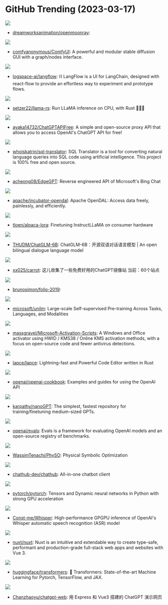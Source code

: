 # GitHub Trending (2023-03-17)

![](https://img.shields.io/badge/CMake-New%20500-green?style=flat-square&logo=appveyor)
- [dreamworksanimation/openmoonray](https://github.com/dreamworksanimation/openmoonray): 

![](https://img.shields.io/badge/Python-New%20476-green?style=flat-square&logo=appveyor)
- [comfyanonymous/ComfyUI](https://github.com/comfyanonymous/ComfyUI): A powerful and modular stable diffusion GUI with a graph/nodes interface.

![](https://img.shields.io/badge/TypeScript-New%20113-green?style=flat-square&logo=appveyor)
- [logspace-ai/langflow](https://github.com/logspace-ai/langflow): ⛓️ LangFlow is a UI for LangChain, designed with react-flow to provide an effortless way to experiment and prototype flows.

![](https://img.shields.io/badge/Rust-New%20353-green?style=flat-square&logo=appveyor)
- [setzer22/llama-rs](https://github.com/setzer22/llama-rs): Run LLaMA inference on CPU, with Rust 🦀🚀🦙

![](https://img.shields.io/badge/JavaScript-New%20107-green?style=flat-square&logo=appveyor)
- [ayaka14732/ChatGPTAPIFree](https://github.com/ayaka14732/ChatGPTAPIFree): A simple and open-source proxy API that allows you to access OpenAI's ChatGPT API for free!

![](https://img.shields.io/badge/TypeScript-New%20321-green?style=flat-square&logo=appveyor)
- [whoiskatrin/sql-translator](https://github.com/whoiskatrin/sql-translator): SQL Translator is a tool for converting natural language queries into SQL code using artificial intelligence. This project is 100% free and open source.

![](https://img.shields.io/badge/Python-New%20243-green?style=flat-square&logo=appveyor)
- [acheong08/EdgeGPT](https://github.com/acheong08/EdgeGPT): Reverse engineered API of Microsoft's Bing Chat

![](https://img.shields.io/badge/Rust-New%2051-green?style=flat-square&logo=appveyor)
- [apache/incubator-opendal](https://github.com/apache/incubator-opendal): Apache OpenDAL: Access data freely, painlessly, and efficiently.

![](https://img.shields.io/badge/Jupyter%20Notebook-New%20348-green?style=flat-square&logo=appveyor)
- [tloen/alpaca-lora](https://github.com/tloen/alpaca-lora): Finetuning InstructLLaMA on consumer hardware

![](https://img.shields.io/badge/Python-New%201-green?style=flat-square&logo=appveyor)
- [THUDM/ChatGLM-6B](https://github.com/THUDM/ChatGLM-6B): ChatGLM-6B：开源双语对话语言模型 | An open bilingual dialogue language model

![](https://img.shields.io/badge/none-New%20883-green?style=flat-square&logo=appveyor)
- [xx025/carrot](https://github.com/xx025/carrot): 这儿收集了一些免费好用的ChatGPT镜像站 当前：60个站点

![](https://img.shields.io/badge/JavaScript-New%20130-green?style=flat-square&logo=appveyor)
- [brunosimon/folio-2019](https://github.com/brunosimon/folio-2019): 

![](https://img.shields.io/badge/Python-New%20210-green?style=flat-square&logo=appveyor)
- [microsoft/unilm](https://github.com/microsoft/unilm): Large-scale Self-supervised Pre-training Across Tasks, Languages, and Modalities

![](https://img.shields.io/badge/Batchfile-New%20339-green?style=flat-square&logo=appveyor)
- [massgravel/Microsoft-Activation-Scripts](https://github.com/massgravel/Microsoft-Activation-Scripts): A Windows and Office activator using HWID / KMS38 / Online KMS activation methods, with a focus on open-source code and fewer antivirus detections.

![](https://img.shields.io/badge/Rust-New%2053-green?style=flat-square&logo=appveyor)
- [lapce/lapce](https://github.com/lapce/lapce): Lightning-fast and Powerful Code Editor written in Rust

![](https://img.shields.io/badge/Jupyter%20Notebook-New%20544-green?style=flat-square&logo=appveyor)
- [openai/openai-cookbook](https://github.com/openai/openai-cookbook): Examples and guides for using the OpenAI API

![](https://img.shields.io/badge/Python-New%20105-green?style=flat-square&logo=appveyor)
- [karpathy/nanoGPT](https://github.com/karpathy/nanoGPT): The simplest, fastest repository for training/finetuning medium-sized GPTs.

![](https://img.shields.io/badge/Python-New%20977-green?style=flat-square&logo=appveyor)
- [openai/evals](https://github.com/openai/evals): Evals is a framework for evaluating OpenAI models and an open-source registry of benchmarks.

![](https://img.shields.io/badge/Python-New%20198-green?style=flat-square&logo=appveyor)
- [WassimTenachi/PhySO](https://github.com/WassimTenachi/PhySO): Physical Symbolic Optimization

![](https://img.shields.io/badge/TypeScript-New%20176-green?style=flat-square&logo=appveyor)
- [chathub-dev/chathub](https://github.com/chathub-dev/chathub): All-in-one chatbot client

![](https://img.shields.io/badge/C%2B%2B-New%2078-green?style=flat-square&logo=appveyor)
- [pytorch/pytorch](https://github.com/pytorch/pytorch): Tensors and Dynamic neural networks in Python with strong GPU acceleration

![](https://img.shields.io/badge/C%2B%2B-New%20117-green?style=flat-square&logo=appveyor)
- [Const-me/Whisper](https://github.com/Const-me/Whisper): High-performance GPGPU inference of OpenAI's Whisper automatic speech recognition (ASR) model

![](https://img.shields.io/badge/TypeScript-New%2024-green?style=flat-square&logo=appveyor)
- [nuxt/nuxt](https://github.com/nuxt/nuxt): Nuxt is an intuitive and extendable way to create type-safe, performant and production-grade full-stack web apps and websites with Vue 3.

![](https://img.shields.io/badge/Python-New%20210-green?style=flat-square&logo=appveyor)
- [huggingface/transformers](https://github.com/huggingface/transformers): 🤗 Transformers: State-of-the-art Machine Learning for Pytorch, TensorFlow, and JAX.

![](https://img.shields.io/badge/Vue-New%20376-green?style=flat-square&logo=appveyor)
- [Chanzhaoyu/chatgpt-web](https://github.com/Chanzhaoyu/chatgpt-web): 用 Express 和 Vue3 搭建的 ChatGPT 演示网页

